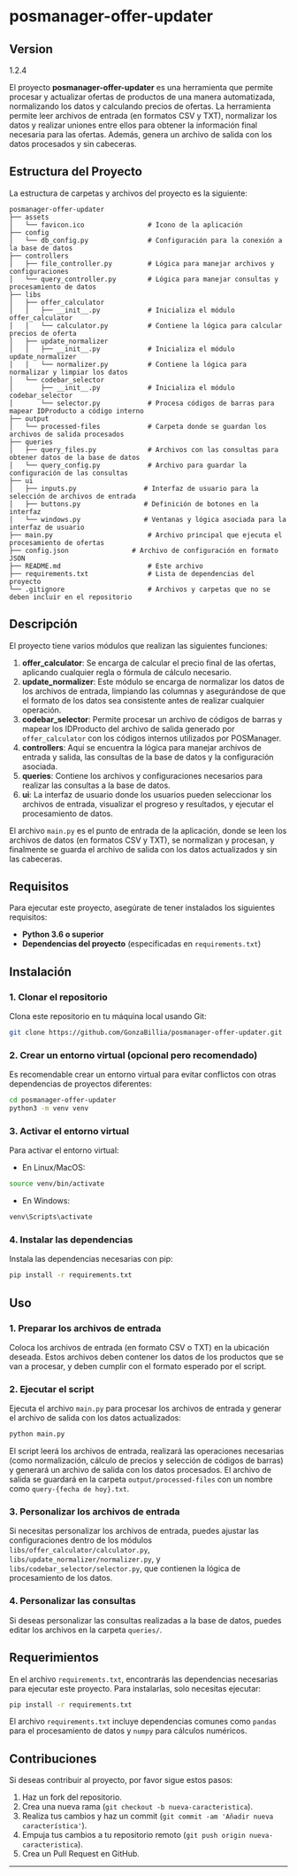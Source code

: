 # posmanager-offer-updater

## Version
1.2.4

El proyecto **posmanager-offer-updater** es una herramienta que permite procesar y actualizar ofertas de productos de una manera automatizada, normalizando los datos y calculando precios de ofertas. La herramienta permite leer archivos de entrada (en formatos CSV y TXT), normalizar los datos y realizar uniones entre ellos para obtener la información final necesaria para las ofertas. Además, genera un archivo de salida con los datos procesados y sin cabeceras.

## Estructura del Proyecto

La estructura de carpetas y archivos del proyecto es la siguiente:

```
posmanager-offer-updater
├── assets
│   └── favicon.ico                # Icono de la aplicación
├── config
│   └── db_config.py               # Configuración para la conexión a la base de datos
├── controllers
│   ├── file_controller.py         # Lógica para manejar archivos y configuraciones
│   └── query_controller.py        # Lógica para manejar consultas y procesamiento de datos
├── libs
│   ├── offer_calculator
│   │   ├── __init__.py            # Inicializa el módulo offer_calculator
│   │   └── calculator.py          # Contiene la lógica para calcular precios de oferta
│   ├── update_normalizer
│   │   ├── __init__.py            # Inicializa el módulo update_normalizer
│   │   └── normalizer.py          # Contiene la lógica para normalizar y limpiar los datos
│   └── codebar_selector
│       ├── __init__.py            # Inicializa el módulo codebar_selector
│       └── selector.py            # Procesa códigos de barras para mapear IDProducto a código interno
├── output
│   └── processed-files            # Carpeta donde se guardan los archivos de salida procesados
├── queries
│   ├── query_files.py             # Archivos con las consultas para obtener datos de la base de datos
│   └── query_config.py            # Archivo para guardar la configuración de las consultas
├── ui
│   ├── inputs.py                 # Interfaz de usuario para la selección de archivos de entrada
│   ├── buttons.py                # Definición de botones en la interfaz
│   └── windows.py                # Ventanas y lógica asociada para la interfaz de usuario
├── main.py                        # Archivo principal que ejecuta el procesamiento de ofertas
├── config.json                # Archivo de configuración en formato JSON
├── README.md                      # Este archivo
├── requirements.txt               # Lista de dependencias del proyecto
└── .gitignore                     # Archivos y carpetas que no se deben incluir en el repositorio
```

## Descripción

El proyecto tiene varios módulos que realizan las siguientes funciones:

1. **offer_calculator**: Se encarga de calcular el precio final de las ofertas, aplicando cualquier regla o fórmula de cálculo necesario.
2. **update_normalizer**: Este módulo se encarga de normalizar los datos de los archivos de entrada, limpiando las columnas y asegurándose de que el formato de los datos sea consistente antes de realizar cualquier operación.
3. **codebar_selector**: Permite procesar un archivo de códigos de barras y mapear los IDProducto del archivo de salida generado por `offer_calculator` con los códigos internos utilizados por POSManager.
4. **controllers**: Aquí se encuentra la lógica para manejar archivos de entrada y salida, las consultas de la base de datos y la configuración asociada.
5. **queries**: Contiene los archivos y configuraciones necesarios para realizar las consultas a la base de datos.
6. **ui**: La interfaz de usuario donde los usuarios pueden seleccionar los archivos de entrada, visualizar el progreso y resultados, y ejecutar el procesamiento de datos.

El archivo `main.py` es el punto de entrada de la aplicación, donde se leen los archivos de datos (en formatos CSV y TXT), se normalizan y procesan, y finalmente se guarda el archivo de salida con los datos actualizados y sin las cabeceras.

## Requisitos

Para ejecutar este proyecto, asegúrate de tener instalados los siguientes requisitos:

- **Python 3.6 o superior**
- **Dependencias del proyecto** (especificadas en `requirements.txt`)

## Instalación

### 1. Clonar el repositorio

Clona este repositorio en tu máquina local usando Git:

```bash
git clone https://github.com/GonzaBillia/posmanager-offer-updater.git
```

### 2. Crear un entorno virtual (opcional pero recomendado)

Es recomendable crear un entorno virtual para evitar conflictos con otras dependencias de proyectos diferentes:

```bash
cd posmanager-offer-updater
python3 -m venv venv
```

### 3. Activar el entorno virtual

Para activar el entorno virtual:

- En Linux/MacOS:

```bash
source venv/bin/activate
```

- En Windows:

```bash
venv\Scripts\activate
```

### 4. Instalar las dependencias

Instala las dependencias necesarias con pip:

```bash
pip install -r requirements.txt
```

## Uso

### 1. Preparar los archivos de entrada

Coloca los archivos de entrada (en formato CSV o TXT) en la ubicación deseada. Estos archivos deben contener los datos de los productos que se van a procesar, y deben cumplir con el formato esperado por el script.

### 2. Ejecutar el script

Ejecuta el archivo `main.py` para procesar los archivos de entrada y generar el archivo de salida con los datos actualizados:

```bash
python main.py
```

El script leerá los archivos de entrada, realizará las operaciones necesarias (como normalización, cálculo de precios y selección de códigos de barras) y generará un archivo de salida con los datos procesados. El archivo de salida se guardará en la carpeta `output/processed-files` con un nombre como `query-{fecha de hoy}.txt`.

### 3. Personalizar los archivos de entrada

Si necesitas personalizar los archivos de entrada, puedes ajustar las configuraciones dentro de los módulos `libs/offer_calculator/calculator.py`, `libs/update_normalizer/normalizer.py`, y `libs/codebar_selector/selector.py`, que contienen la lógica de procesamiento de los datos.

### 4. Personalizar las consultas

Si deseas personalizar las consultas realizadas a la base de datos, puedes editar los archivos en la carpeta `queries/`.

## Requerimientos

En el archivo `requirements.txt`, encontrarás las dependencias necesarias para ejecutar este proyecto. Para instalarlas, solo necesitas ejecutar:

```bash
pip install -r requirements.txt
```

El archivo `requirements.txt` incluye dependencias comunes como `pandas` para el procesamiento de datos y `numpy` para cálculos numéricos.

## Contribuciones

Si deseas contribuir al proyecto, por favor sigue estos pasos:

1. Haz un fork del repositorio.
2. Crea una nueva rama (`git checkout -b nueva-caracteristica`).
3. Realiza tus cambios y haz un commit (`git commit -am 'Añadir nueva característica'`).
4. Empuja tus cambios a tu repositorio remoto (`git push origin nueva-caracteristica`).
5. Crea un Pull Request en GitHub.

---
